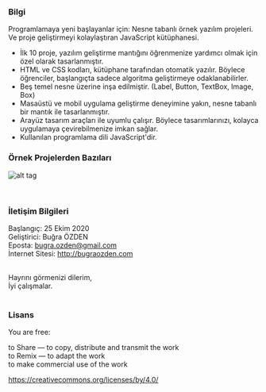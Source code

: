 ### Bilgi

Programlamaya yeni başlayanlar için: Nesne tabanlı örnek yazılım projeleri.<br>
Ve proje geliştirmeyi kolaylaştıran JavaScript kütüphanesi.<br />

* İlk 10 proje, yazılım geliştirme mantığını öğrenmenize yardımcı olmak için özel olarak tasarlanmıştır.
* HTML ve CSS kodları, kütüphane tarafından otomatik yazılır. Böylece öğrenciler, başlangıçta sadece algoritma geliştirmeye odaklanabilirler.
* Beş temel nesne üzerine inşa edilmiştir. (Label, Button, TextBox, Image, Box)
* Masaüstü ve mobil uygulama geliştirme deneyimine yakın, nesne tabanlı bir mantık ile tasarlanmıştır.
* Arayüz tasarım araçları ile uyumlu çalışır. Böylece tasarımlarınızı, kolayca uygulamaya çevirebilmenize imkan sağlar.
* Kullanılan programlama dili JavaScript'dir.

### Örnek Projelerden Bazıları

![alt tag](https://bug7a.github.io/basicjs-turkce/projeler.png)

<br />

### İletişim Bilgileri

Başlangıç: 25 Ekim 2020<br>
Geliştirici: Buğra ÖZDEN<br>
Eposta: bugra.ozden@gmail.com<br>
İnternet Sitesi: http://bugraozden.com<br><br>

Hayrını görmenizi dilerim,<br />
İyi çalışmalar.<br /><br />

### Lisans

You are free:<br />

to Share — to copy, distribute and transmit the work<br />
to Remix — to adapt the work<br />
to make commercial use of the work<br />

<https://creativecommons.org/licenses/by/4.0/><br /><br />
